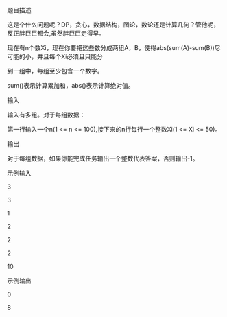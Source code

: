 题目描述

这是个什么问题呢？DP，贪心，数据结构，图论，数论还是计算几何？管他呢，反正胖巨巨都会,虽然胖巨巨走得早。


现在有n个数Xi，现在你要把这些数分成两组A，B，使得abs(sum(A)-sum(B))尽可能的小，并且每个Xi必须且只能分


到一组中，每组至少包含一个数字。


sum()表示计算累加和，abs()表示计算绝对值。


输入


 输入有多组。对于每组数据：


 第一行输入一个n(1 <= n <= 100),接下来的n行每行一个整数Xi(1 <= Xi <= 50)。


 输出


  对于每组数据，如果你能完成任务输出一个整数代表答案，否则输出-1。


  示例输入


  3


  3


  1


  2


  2


  2


  10


  示例输出


  0


  8

